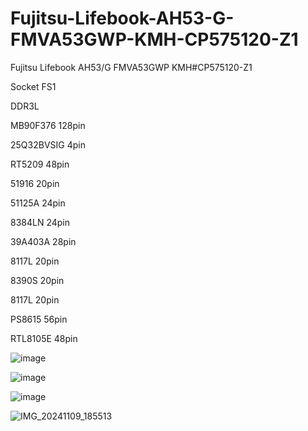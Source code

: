 # Fujitsu-Lifebook-AH53-G-FMVA53GWP-KMH-CP575120-Z1
Fujitsu Lifebook AH53/G FMVA53GWP KMH#CP575120-Z1

Socket FS1

DDR3L


MB90F376 128pin

25Q32BVSIG 4pin

RT5209 48pin

51916 20pin

51125A 24pin

8384LN 24pin

39A403A 28pin

8117L 20pin

8390S 20pin

8117L 20pin

PS8615 56pin

RTL8105E 48pin

![image](https://github.com/user-attachments/assets/0d7871a9-4f7b-4836-815e-4ea72352abb2)

![image](https://github.com/user-attachments/assets/a6219fc7-2cf5-489c-9969-1ff5a4affddf)

![image](https://github.com/user-attachments/assets/369af5d5-341a-4e14-b30d-8dd94a7b4277)

![IMG_20241109_185513](https://github.com/user-attachments/assets/74e2cabe-72cb-432d-bdcd-c7dbb1b1dc0f)

